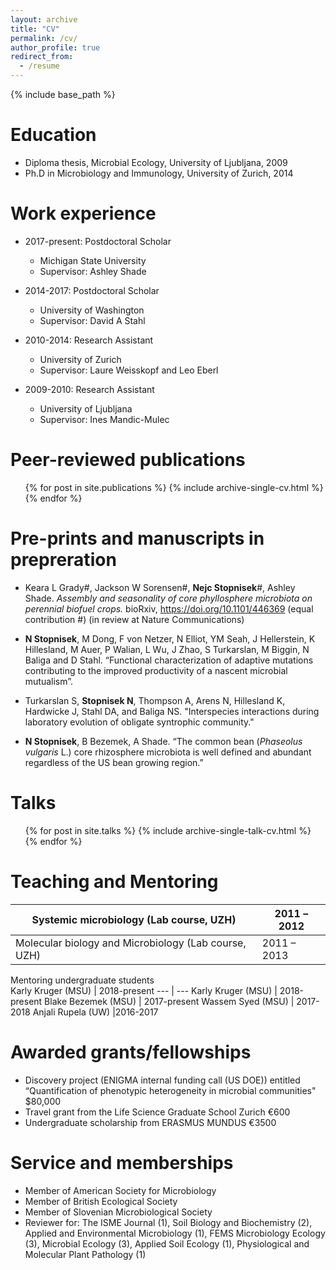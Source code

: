 ```yaml
---
layout: archive
title: "CV"
permalink: /cv/
author_profile: true
redirect_from:
  - /resume
---
```


{% include base_path %}

Education
======
* Diploma thesis, Microbial Ecology, University of Ljubljana, 2009
* Ph.D in Microbiology and Immunology, University of Zurich, 2014

Work experience
======
* 2017-present: Postdoctoral Scholar
  * Michigan State University
  * Supervisor: Ashley Shade

* 2014-2017: Postdoctoral Scholar
  * University of Washington
  * Supervisor: David A Stahl
  
* 2010-2014: Research Assistant
  * University of Zurich
  * Supervisor: Laure Weisskopf and Leo Eberl
  
* 2009-2010: Research Assistant
  * University of Ljubljana
  * Supervisor: Ines Mandic-Mulec

Peer-reviewed publications
======
  <ul>{% for post in site.publications %}
    {% include archive-single-cv.html %}
  {% endfor %}</ul>

Pre-prints and manuscripts in prepreration
====== 

* Keara L Grady#, Jackson W Sorensen#, <b>Nejc Stopnisek</b>#, Ashley Shade. <i>Assembly and seasonality of core phyllosphere microbiota on perennial biofuel crops.</i> bioRxiv, https://doi.org/10.1101/446369 (equal contribution #)  (in review at Nature Communications)

* <b>N Stopnisek</b>, M Dong, F von Netzer, N Elliot, YM Seah, J Hellerstein, K Hillesland, M Auer, P Walian, L Wu, J Zhao, S Turkarslan, M Biggin, N Baliga and D Stahl. “Functional characterization of adaptive mutations contributing to the improved productivity of a nascent microbial mutualism”. 

* Turkarslan S, <b>Stopnisek N</b>, Thompson A, Arens N, Hillesland K, Hardwicke J, Stahl DA, and Baliga NS. "Interspecies interactions during laboratory evolution of obligate syntrophic community."

* <b>N Stopnisek</b>, B Bezemek, A Shade. “The common bean (_Phaseolus vulgaris_ L.) core rhizosphere microbiota is well defined and abundant regardless of the US bean growing region.” 
  
Talks
======
  <ul>{% for post in site.talks %}
    {% include archive-single-talk-cv.html %}
  {% endfor %}</ul>
  
Teaching and Mentoring
======
Systemic microbiology (Lab course, UZH) | 2011 – 2012
--- | --- 
Molecular biology and Microbiology (Lab course, UZH) | 2011 – 2013

Mentoring undergraduate students			 
Karly Kruger (MSU) | 2018-present
--- | ---
Karly Kruger (MSU) | 2018-present
Blake Bezemek (MSU) | 2017-present
Wassem Syed (MSU) | 2017-2018 
Anjali Rupela (UW) |2016-2017 


Awarded grants/fellowships
======
* Discovery project (ENIGMA internal funding call (US DOE)) entitled “Quantification of phenotypic heterogeneity in microbial communities"   $80,000
* Travel grant from the Life Science Graduate School Zurich   €600
* Undergraduate scholarship from ERASMUS MUNDUS   €3500
  
Service and memberships
======
* Member of American Society for Microbiology
* Member of British Ecological Society
* Member of Slovenian Microbiological Society
* Reviewer for: The ISME Journal (1), Soil Biology and Biochemistry (2), Applied and Environmental Microbiology (1), FEMS Microbiology Ecology (3), Microbial Ecology (3), Applied Soil Ecology (1), Physiological and Molecular Plant Pathology (1)



